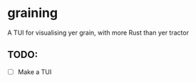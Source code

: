# graining
A TUI for visualising yer grain, with more Rust than yer tractor

## TODO:
- [ ] Make a TUI
